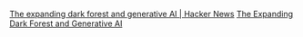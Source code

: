 
[The expanding dark forest and generative AI | Hacker News](https://news.ycombinator.com/item?id=34243709)
[The Expanding Dark Forest and Generative AI](https://maggieappleton.com/ai-dark-forest)
